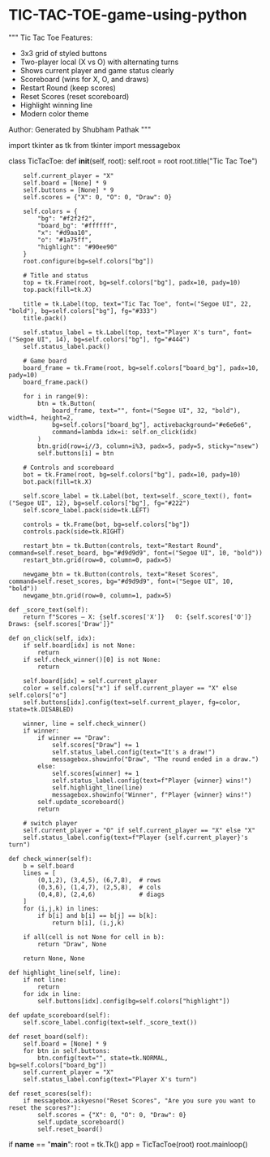 # TIC-TAC-TOE-game-using-python
"""
Tic Tac Toe 
Features:
- 3x3 grid of styled buttons
- Two-player local (X vs O) with alternating turns
- Shows current player and game status clearly
- Scoreboard (wins for X, O, and draws)
- Restart Round (keep scores)
- Reset Scores (reset scoreboard)
- Highlight winning line
- Modern color theme

Author: Generated by Shubham Pathak
"""

import tkinter as tk
from tkinter import messagebox

class TicTacToe:
    def __init__(self, root):
        self.root = root
        root.title("Tic Tac Toe")
        

        self.current_player = "X"
        self.board = [None] * 9
        self.buttons = [None] * 9
        self.scores = {"X": 0, "O": 0, "Draw": 0}

        self.colors = {
            "bg": "#f2f2f2",
            "board_bg": "#ffffff",
            "x": "#d9aa10",
            "o": "#1a75ff",
            "highlight": "#90ee90"
        }
        root.configure(bg=self.colors["bg"])

        # Title and status
        top = tk.Frame(root, bg=self.colors["bg"], padx=10, pady=10)
        top.pack(fill=tk.X)

        title = tk.Label(top, text="Tic Tac Toe", font=("Segoe UI", 22, "bold"), bg=self.colors["bg"], fg="#333")
        title.pack()

        self.status_label = tk.Label(top, text="Player X's turn", font=("Segoe UI", 14), bg=self.colors["bg"], fg="#444")
        self.status_label.pack()

        # Game board
        board_frame = tk.Frame(root, bg=self.colors["board_bg"], padx=10, pady=10)
        board_frame.pack()

        for i in range(9):
            btn = tk.Button(
                board_frame, text="", font=("Segoe UI", 32, "bold"), width=4, height=2,
                bg=self.colors["board_bg"], activebackground="#e6e6e6",
                command=lambda idx=i: self.on_click(idx)
            )
            btn.grid(row=i//3, column=i%3, padx=5, pady=5, sticky="nsew")
            self.buttons[i] = btn

        # Controls and scoreboard
        bot = tk.Frame(root, bg=self.colors["bg"], padx=10, pady=10)
        bot.pack(fill=tk.X)

        self.score_label = tk.Label(bot, text=self._score_text(), font=("Segoe UI", 12), bg=self.colors["bg"], fg="#222")
        self.score_label.pack(side=tk.LEFT)

        controls = tk.Frame(bot, bg=self.colors["bg"])
        controls.pack(side=tk.RIGHT)

        restart_btn = tk.Button(controls, text="Restart Round", command=self.reset_board, bg="#d9d9d9", font=("Segoe UI", 10, "bold"))
        restart_btn.grid(row=0, column=0, padx=5)

        newgame_btn = tk.Button(controls, text="Reset Scores", command=self.reset_scores, bg="#d9d9d9", font=("Segoe UI", 10, "bold"))
        newgame_btn.grid(row=0, column=1, padx=5)

    def _score_text(self):
        return f"Scores — X: {self.scores['X']}   O: {self.scores['O']}   Draws: {self.scores['Draw']}"

    def on_click(self, idx):
        if self.board[idx] is not None:
            return
        if self.check_winner()[0] is not None:
            return

        self.board[idx] = self.current_player
        color = self.colors["x"] if self.current_player == "X" else self.colors["o"]
        self.buttons[idx].config(text=self.current_player, fg=color, state=tk.DISABLED)

        winner, line = self.check_winner()
        if winner:
            if winner == "Draw":
                self.scores["Draw"] += 1
                self.status_label.config(text="It's a draw!")
                messagebox.showinfo("Draw", "The round ended in a draw.")
            else:
                self.scores[winner] += 1
                self.status_label.config(text=f"Player {winner} wins!")
                self.highlight_line(line)
                messagebox.showinfo("Winner", f"Player {winner} wins!")
            self.update_scoreboard()
            return

        # switch player
        self.current_player = "O" if self.current_player == "X" else "X"
        self.status_label.config(text=f"Player {self.current_player}'s turn")

    def check_winner(self):
        b = self.board
        lines = [
            (0,1,2), (3,4,5), (6,7,8),  # rows
            (0,3,6), (1,4,7), (2,5,8),  # cols
            (0,4,8), (2,4,6)            # diags
        ]
        for (i,j,k) in lines:
            if b[i] and b[i] == b[j] == b[k]:
                return b[i], (i,j,k)

        if all(cell is not None for cell in b):
            return "Draw", None

        return None, None

    def highlight_line(self, line):
        if not line:
            return
        for idx in line:
            self.buttons[idx].config(bg=self.colors["highlight"])

    def update_scoreboard(self):
        self.score_label.config(text=self._score_text())

    def reset_board(self):
        self.board = [None] * 9
        for btn in self.buttons:
            btn.config(text="", state=tk.NORMAL, bg=self.colors["board_bg"])
        self.current_player = "X"
        self.status_label.config(text="Player X's turn")

    def reset_scores(self):
        if messagebox.askyesno("Reset Scores", "Are you sure you want to reset the scores?"):
            self.scores = {"X": 0, "O": 0, "Draw": 0}
            self.update_scoreboard()
            self.reset_board()


if __name__ == "__main__":
    root = tk.Tk()
    app = TicTacToe(root)
    root.mainloop()

